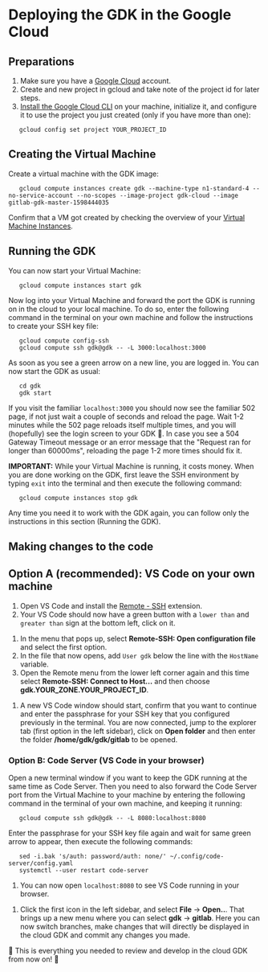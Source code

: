 # Deploying the GDK in the Google Cloud

## Preparations

1. Make sure you have a [Google Cloud](console.cloud.google.com/) account.
1. Create and new project in gcloud and take note of the project id for later steps.
1. [Install the Google Cloud CLI](https://cloud.google.com/sdk/docs/quickstart-macos) on your machine, initialize it, and configure it to use the project you just created (only if you have more than one):

```shell
   gcloud config set project YOUR_PROJECT_ID
```

## Creating the Virtual Machine

Create a virtual machine with the GDK image: 

```shell
   gcloud compute instances create gdk --machine-type n1-standard-4 --no-service-account --no-scopes --image-project gdk-cloud --image gitlab-gdk-master-1598444035
```

Confirm that a VM got created by checking the overview of your [Virtual Machine Instances](https://console.cloud.google.com/compute/instances).

## Running the GDK

You can now start your Virtual Machine:

```shell
   gcloud compute instances start gdk
```

Now log into your Virtual Machine and forward the port the GDK is running on in the cloud to your local machine. To do so, enter the following command in the terminal on your own machine and follow the instructions to create your SSH key file:

<!-- markdownlint-disable MD044 -->
```shell
   gcloud compute config-ssh
   gcloud compute ssh gdk@gdk -- -L 3000:localhost:3000
```
<!-- markdownlint-enable MD044 -->

As soon as you see a green arrow on a new line, you are logged in. You can now start the GDK as usual:

```shell
   cd gdk
   gdk start
```

If you visit the familiar `localhost:3000` you should now see the familiar 502 page, if not just wait a couple of seconds and reload the page. Wait 1-2 minutes while the 502 page reloads itself multiple times, and you will (hopefully) see the login screen to your GDK 🎉. In case you see a 504 Gateway Timeout message or an error message that the "Request ran for longer than 60000ms", reloading the page 1-2 more times should fix it.

**IMPORTANT:** While your Virtual Machine is running, it costs money. When you are done working on the GDK, first leave the SSH environment by typing `exit` into the terminal and then execute the following command:

```shell
   gcloud compute instances stop gdk
```

Any time you need it to work with the GDK again, you can follow only the instructions in this section (Running the GDK).

## Making changes to the code 

## Option A (recommended): VS Code on your own machine

1. Open VS Code and install the [Remote - SSH](https://marketplace.visualstudio.com/items?itemName=ms-vscode-remote.remote-ssh) extension. 
1. Your VS Code should now have a green button with a `lower than` and `greater than` sign at the bottom left, click on it.
<!-- markdownlint-disable MD044 -->
<!-- vale off -->
1. In the menu that pops up, select **Remote-SSH: Open configuration file** and select the first option.
1. In the file that now opens, add `User gdk` below the line with the `HostName` variable.
1. Open the Remote menu from the lower left corner again and this time select **Remote-SSH: Connect to Host...** and then choose **gdk.YOUR_ZONE.YOUR_PROJECT_ID**.
<!-- vale on -->
1. A new VS Code window should start, confirm that you want to continue and enter the passphrase for your SSH key that you configured previously in the terminal. You are now connected, jump to the explorer tab (first option in the left sidebar), click on **Open folder** and then enter the folder **/home/gdk/gdk/gitlab** to be opened.
<!-- markdownlint-enable MD044 -->

### Option B: Code Server (VS Code in your browser)

Open a new terminal window if you want to keep the GDK running at the same time as Code Server. Then you need to also forward the Code Server port from the Virtual Machine to your machine by entering the following command in the terminal of your own machine, and keeping it running:

```shell
   gcloud compute ssh gdk@gdk -- -L 8080:localhost:8080
```

Enter the passphrase for your SSH key file again and wait for same green arrow to appear, then execute the following commands:

```shell
   sed -i.bak 's/auth: password/auth: none/' ~/.config/code-server/config.yaml
   systemctl --user restart code-server
```

1. You can now open `localhost:8080` to see VS Code running in your browser.
<!-- markdownlint-disable MD044 -->
1. Click the first icon in the left sidebar, and select **File** -> **Open..**. That brings up a new menu where you can select **gdk** -> **gitlab**. Here you can now switch branches, make changes that will directly be displayed in the cloud GDK and commit any changes you made.
<!-- markdownlint-enable MD044 -->

🎉 This is everything you needed to review and develop in the cloud GDK from now on! 🦊
